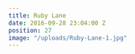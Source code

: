 ```yaml
---
title: Ruby Lane
date: 2016-09-28 23:04:00 Z
position: 27
image: "/uploads/Ruby-Lane-1.jpg"
---
```


